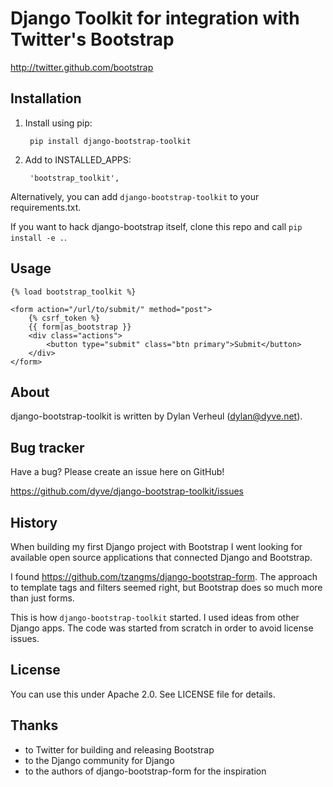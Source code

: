 Django Toolkit for integration with Twitter's Bootstrap
=======================================================
http://twitter.github.com/bootstrap


Installation
------------
1. Install using pip:

        pip install django-bootstrap-toolkit

2. Add to INSTALLED_APPS:

        'bootstrap_toolkit',

Alternatively, you can add `django-bootstrap-toolkit` to your requirements.txt.

If you want to hack django-bootstrap itself, clone this repo and call `pip install -e .`.

Usage
-----

    {% load bootstrap_toolkit %}

    <form action="/url/to/submit/" method="post">
        {% csrf_token %}
        {{ form|as_bootstrap }}
        <div class="actions">
            <button type="submit" class="btn primary">Submit</button>
        </div>
    </form>

About
-----

django-bootstrap-toolkit is written by Dylan Verheul (dylan@dyve.net).

Bug tracker
-----------

Have a bug? Please create an issue here on GitHub!

https://github.com/dyve/django-bootstrap-toolkit/issues

History
-------

When building my first Django project with Bootstrap I went looking for available open source applications that connected Django and Bootstrap.

I found  https://github.com/tzangms/django-bootstrap-form. The approach to template tags and filters seemed right, but Bootstrap does so much more than just forms.

This is how `django-bootstrap-toolkit` started. I used ideas from other Django apps. The code was started from scratch in order to avoid license issues.

License
-------

You can use this under Apache 2.0. See LICENSE file for details.

Thanks
------

* to Twitter for building and releasing Bootstrap
* to the Django community for Django
* to the authors of django-bootstrap-form for the inspiration
